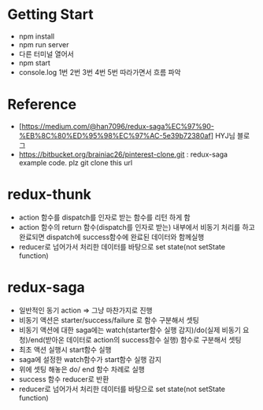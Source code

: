 # Getting Start

- npm install
- npm run server
- 다른 터미널 열어서
- npm start
- console.log  1번 2번 3번 4번 5번 따라가면서 흐름 파악

# Reference
- [https://medium.com/@han7096/redux-saga%EC%97%90-%EB%8C%80%ED%95%98%EC%97%AC-5e39b72380af] HYJ님 블로그
- https://bitbucket.org/brainiac26/pinterest-clone.git : redux-saga example code. plz git clone this url

# redux-thunk

- action 함수를 dispatch를 인자로 받는 함수를 리턴 하게 함
- action 함수의 return 함수(dispatch를 인자로 받는) 내부에서 비동기 처리를 하고 완료되면 dispatch에 success함수에 완료된 데이터와 함께실행 
- reducer로 넘어가서 처리한 데이터를 바탕으로 set state(not setState function)

# redux-saga

- 일반적인 동기 action => 그냥 마찬가지로 진행
- 비동기 액션은 starter/success/failure 로 함수 구분해서 셋팅
- 비동기 액션에 대한 saga에는 watch(starter함수 실행 감지)/do(실제 비동기 요청)/end(받아온 데이터로 action의 success함수 실행) 함수로 구분해서 셋팅
- 최초 액션 실행시 start함수 실행
- saga에 설정한 watch함수가 start함수 실행 감지
- 위에 셋팅 해놓은 do/ end 함수 차례로 실행
- success 함수 reducer로 반환
- reducer로 넘어가서 처리한 데이터를 바탕으로 set state(not setState function)

